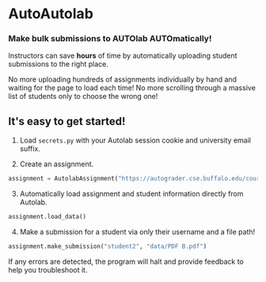 # AutoAutolab
### Make bulk submissions to AUTOlab AUTOmatically!

Instructors can save **hours** of time by automatically uploading student submissions to the right place.

No more uploading hundreds of assignments individually by hand and waiting for the page to load each time! No more scrolling through a massive list of students only to choose the wrong one!

## It's easy to get started!

1. Load `secrets.py` with your Autolab session cookie and university email suffix.

2. Create an assignment.
```python
assignment = AutolabAssignment("https://autograder.cse.buffalo.edu/courses/DevUTestCourse/assessments/pdftest/submissions/new")
```

3. Automatically load assignment and student information directly from Autolab.
```python
assignment.load_data()
```

4. Make a submission for a student via only their username and a file path!
```python
assignment.make_submission("student2", "data/PDF B.pdf")
```

If any errors are detected, the program will halt and provide feedback to help you troubleshoot it.
